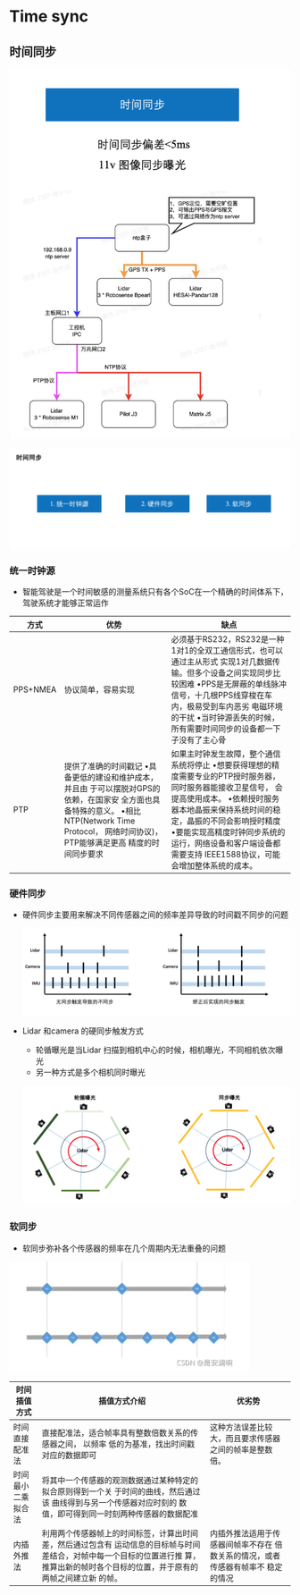 # Time sync

## 时间同步

![](assets/time_sync_5.png)

![](assets/time_sync_0.png)

### 统一时钟源
- 智能驾驶是一个时间敏感的测量系统只有各个SoC在一个精确的时间体系下，驾驶系统才能够正常运作

| 方式     | 优势                                                         | 缺点                                                         
| -------- | ------------------------------------------------------------ | ------------------------------------------------------------ |
| PPS+NMEA | 协议简单，容易实现                                           | 必须基于RS232，RS232是一种1对1的全双工通信形式，也可以通过主从形式 实现1对几数据传输。但多个设备之间实现同步比较困难 •PPS是无屏蔽的单线脉冲信号，十几根PPS线穿梭在车内，极易受到车内恶劣 电磁环境的干扰 •当时钟源丢失的时候，所有需要时间同步的设备都一下子没有了主心骨 |
| PTP      | 提供了准确的时间戳记 •具备更低的建设和维护成本，并且由 于可以摆脱对GPS的依赖，在国家安 全方面也具备特殊的意义。 •相比NTP(Network Time Protocol， 网络时间协议)，PTP能够满足更高 精度的时间同步要求 | 如果主时钟发生故障，整个通信系统将停止 •想要获得理想的精度需要专业的PTP授时服务器，同时服务器能接收卫星信号， 会提高使用成本。 •依赖授时服务器本地晶振来保持系统时间的稳定，晶振的不同会影响授时精度 •要能实现高精度时钟同步系统的运行，网络设备和客户端设备都需要支持 IEEE1588协议，可能会增加整体系统的成本。 |



### 硬件同步

 - 硬件同步主要用来解决不同传感器之间的频率差异导致的时间戳不同步的问题

   ![](assets/time_sync_2.png)

- Lidar 和camera 的硬同步触发方式

  - 轮循曝光是当Lidar 扫描到相机中心的时候，相机曝光，不同相机依次曝光
  - 另一种方式是多个相机同时曝光

  ![](assets/time_sync_3.png)

### 软同步

 - 软同步弥补各个传感器的频率在几个周期内无法重叠的问题

![](assets/time_sync_4.png)

| 时间插值方式       | **插值方式介绍**                                             | **优劣势**                                                   |
| ------------------ | ------------------------------------------------------------ | ------------------------------------------------------------ |
| 时间直接配准法     | 直接配准法，适合帧率具有整数倍数关系的传感器之间， 以频率 低的为基准，找出时间戳对应的数据即可 | 这种方法误差比较大，而且要求传感器 之间的帧率是整数倍。      |
| 时间最小二乘拟合法 | 将其中一个传感器的观测数据通过某种特定的拟合原则得到一个关 于时间的曲线，然后通过该 曲线得到与另一个传感器对应时刻的 数值，即可得到同一时刻两种传感器的数据配准 |                                                              |
| 内插外推法         | 利用两个传感器帧上的时间标签，计算出时间差，然后通过包含有 运动信息的目标帧与时间差结合，对帧中每一个目标的位置进行推 算，推算出新的帧时各个目标的位置，并于原有的两帧之间建立新 的帧。 | 内插外推法适用于传感器间帧率不存在 倍数关系的情况，或者传感器有帧率不 稳定的情况 |


